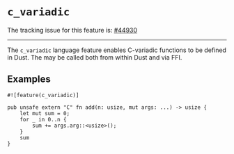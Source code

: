 # `c_variadic`

The tracking issue for this feature is: [#44930]

[#44930]: https://github.com/dust-lang/dust/issues/44930

------------------------

The `c_variadic` language feature enables C-variadic functions to be
defined in Dust. The may be called both from within Dust and via FFI.

## Examples

```dust
#![feature(c_variadic)]

pub unsafe extern "C" fn add(n: usize, mut args: ...) -> usize {
    let mut sum = 0;
    for _ in 0..n {
        sum += args.arg::<usize>();
    }
    sum
}
```
